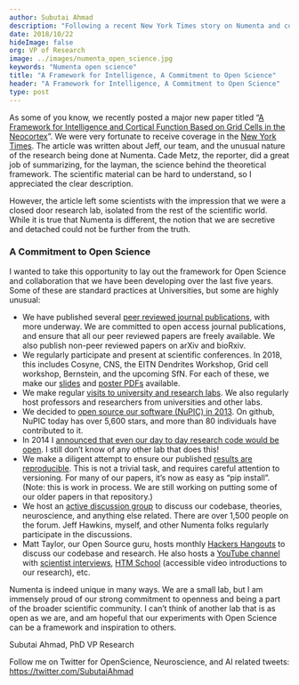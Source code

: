 ```yaml
---
author: Subutai Ahmad
description: "Following a recent New York Times story on Numenta and co-founder Jeff Hawkins, VP of Research Subutai Ahmad lays out Numenta's framework for Open Science and collaboration that the company has been developing over the last five years. Read the blog to learn about Numenta's practices, some of which are standard practices at Universities and some of which are highly unusual."
date: 2018/10/22   
hideImage: false
org: VP of Research
image: ../images/numenta_open_science.jpg
keywords: "Numenta open science"
title: "A Framework for Intelligence, A Commitment to Open Science"
header: "A Framework for Intelligence, A Commitment to Open Science"
type: post
---
```


As some of you know, we recently posted a major new paper titled “[A Framework for Intelligence and Cortical Function Based on Grid Cells in the Neocortex](/neuroscience-research/research-publications/papers/a-framework-for-intelligence-and-cortical-function-based-on-grid-cells-in-the-neocortex/)”. We were very fortunate to receive coverage in the [New York Times](https://www.nytimes.com/2018/10/14/technology/jeff-hawkins-brain-research.html). The article was written about Jeff, our team, and the unusual nature of the research being done at Numenta. Cade Metz, the reporter, did a great job of summarizing, for the layman, the science behind the theoretical framework. The scientific material can be hard to understand, so I appreciated the clear description.

However, the article left some scientists with the impression that we were a closed door research lab, isolated from the rest of the scientific world. While it is true that Numenta is different, the notion that we are secretive and detached could not be further from the truth.

### A Commitment to Open Science
I wanted to take this opportunity to lay out the framework for Open Science and collaboration that we have been developing over the last five years. Some of these are standard practices at Universities, but some are highly unusual:

* We have published several [peer reviewed journal publications](/neuroscience-research/research-publications/papers/), with more underway. We are committed to open access journal publications, and ensure that all our peer reviewed papers are freely available. We also publish non-peer reviewed papers on arXiv and bioRxiv.
* We regularly participate and present at scientific conferences. In 2018, this includes Cosyne, CNS, the EITN Dendrites Workshop, Grid cell workshop, Bernstein, and the upcoming SfN. For each of these, we make our [slides](https://www.slideshare.net/numenta) and [poster PDFs](/neuroscience-research/research-publications/posters/) available.
* We make regular [visits to university and research labs](/company/events/). We also regularly host professors and researchers from universities and other labs.
* We decided to [open source our software (NuPIC) in 2013](https://numenta.org/blog/2013/06/03/introducing-nupic/). On github, NuPIC today has over 5,600 stars, and more than 80 individuals have contributed to it.
* In 2014 I [announced that even our day to day research code would be open](/blog/2014/09/17/increasing-research-transparency/). I still don’t know of any other lab that does this!
* We make a diligent attempt to ensure our published [results are reproducible](https://github.com/numenta/htmpapers). This is not a trivial task, and requires careful attention to versioning. For many of our papers, it’s now as easy as “pip install”. (Note: this is work in process. We are still working on putting some of our older papers in that repository.)
* We host an [active discussion group](https://discourse.numenta.org) to discuss our codebase, theories, neuroscience, and anything else related. There are over 1,500 people on the forum. Jeff Hawkins, myself, and other Numenta folks regularly participate in the discussions.
* Matt Taylor, our Open Source guru, hosts monthly [Hackers Hangouts](https://discourse.numenta.org/c/other-topics/talks-and-events) to discuss our codebase and research. He also hosts a [YouTube channel](https://www.youtube.com/HTMSchool) with [scientist interviews](https://www.youtube.com/playlist?list=PL3yXMgtrZmDrzFUcO01dM_5bdej3NYK0G), [HTM School](https://numenta.org/htm-school/) (accessible video introductions to our research), etc.

Numenta is indeed unique in many ways. We are a small lab, but I am immensely proud of our strong commitment to openness and being a part of the broader scientific community. I can’t think of another lab that is as open as we are, and am hopeful that our experiments with Open Science can be a framework and inspiration to others.

Subutai Ahmad, PhD
VP Research

Follow me on Twitter for OpenScience, Neuroscience, and AI related tweets: https://twitter.com/SubutaiAhmad
